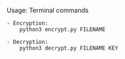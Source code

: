 Usage: Terminal commands

	- Encryption: 
		python3 encrypt.py FILENAME

	- Decryption:
		python3 decrypt.py FILENAME KEY